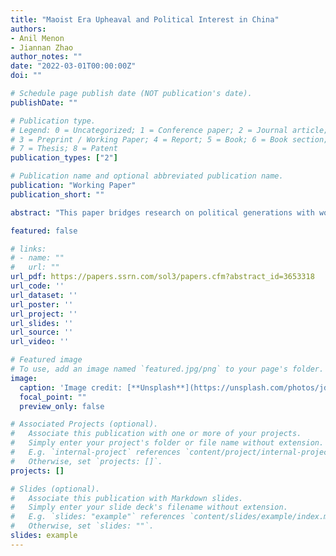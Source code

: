 ```yaml
---
title: "Maoist Era Upheaval and Political Interest in China"
authors:
- Anil Menon
- Jiannan Zhao
author_notes: ""
date: "2022-03-01T00:00:00Z"
doi: ""

# Schedule page publish date (NOT publication's date).
publishDate: ""

# Publication type.
# Legend: 0 = Uncategorized; 1 = Conference paper; 2 = Journal article;
# 3 = Preprint / Working Paper; 4 = Report; 5 = Book; 6 = Book section;
# 7 = Thesis; 8 = Patent
publication_types: ["2"]

# Publication name and optional abbreviated publication name.
publication: "Working Paper"
publication_short: ""

abstract: "This paper bridges research on political generations with work into the legacy of traumatic experiences. Specifically, we argue that periods of systemic societal upheaval engender durable political generations. We test this theoretical expectation in China, using 6 nationally representative surveys spanning 22 years. Our hierarchical age-period-cohort analyses reveal a distinct Maoist era generation, characterized by heightened political interest compared to pre- and post-Mao cohorts. This generational difference in political interest is absent across neighboring countries, providing additional confidence that our findings result from distinct political socialization environments of different cohorts. We also provide suggestive evidence for three channels that contribute to the generational effect: systemic state-led persecution, mass mobilization, and a political climate saturated with indoctrination, fear, and anxiety. Past research has emphasized the lasting impact of persecution and mobilization on political attitudes. Our findings demonstrate that enduring legacies can also manifest among peers not directly exposed to such experiences."

featured: false

# links:
# - name: ""
#   url: ""
url_pdf: https://papers.ssrn.com/sol3/papers.cfm?abstract_id=3653318
url_code: ''
url_dataset: ''
url_poster: ''
url_project: ''
url_slides: ''
url_source: ''
url_video: ''

# Featured image
# To use, add an image named `featured.jpg/png` to your page's folder. 
image:
  caption: 'Image credit: [**Unsplash**](https://unsplash.com/photos/jdD8gXaTZsc)'
  focal_point: ""
  preview_only: false

# Associated Projects (optional).
#   Associate this publication with one or more of your projects.
#   Simply enter your project's folder or file name without extension.
#   E.g. `internal-project` references `content/project/internal-project/index.md`.
#   Otherwise, set `projects: []`.
projects: []

# Slides (optional).
#   Associate this publication with Markdown slides.
#   Simply enter your slide deck's filename without extension.
#   E.g. `slides: "example"` references `content/slides/example/index.md`.
#   Otherwise, set `slides: ""`.
slides: example
---
```

